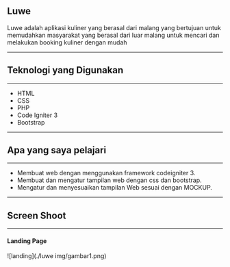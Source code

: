 
## Luwe


Luwe adalah aplikasi kuliner yang berasal dari malang
yang bertujuan untuk memudahkan masyarakat yang berasal dari luar malang
untuk mencari dan melakukan booking kuliner dengan mudah


*******************
## Teknologi yang Digunakan
*******************

-  HTML
-  CSS
-  PHP
-  Code Igniter 3
-  Bootstrap
**************************
## Apa yang saya pelajari
**************************

- Membuat web dengan menggunakan framework codeigniter 3.
- Membuat dan mengatur tampilan web dengan css dan bootstrap.
- Mengatur dan menyesuaikan tampilan Web sesuai dengan MOCKUP.

*******************
## Screen Shoot
*******************
#### Landing Page
![landing](./luwe img/gambar1.png)


